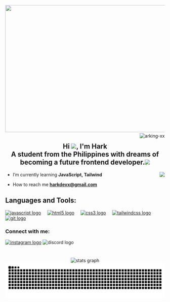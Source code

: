 <img src="https://media.giphy.com/media/v1.Y2lkPTc5MGI3NjExbXNxbzd6bTh6djNrZDNzOTQ1eHQ5dXZ3NDh6aW1ld3V5MXl2bXh1aCZlcD12MV9pbnRlcm5hbF9naWZfYnlfaWQmY3Q9Zw/MzPlq2EwWRkDiwa5RX/giphy.gif" width="2000" height="400"/><img align="right" src="https://komarev.com/ghpvc/?username=arking-xx&label=Profile%20views&color=0e75b6&style=flat" alt="arking-xx"/>

<div>
  
<h2 align="center">Hi  <img src="https://media.giphy.com/media/v1.Y2lkPTc5MGI3NjExM2dldnhjd3NlbnpxdG1kYWVxcnhnbmY2b3lvM2R4dDI2a21uZDl1eSZlcD12MV9pbnRlcm5hbF9naWZfYnlfaWQmY3Q9cw/hvRJCLFzcasrR4ia7z/giphy.gif" width="30"/>, I'm Hark<br>A student from the Philippines with dreams of becoming a future frontend developer.<img src="https://media.giphy.com/media/NpMOXmJNHFD3IO9Xto/giphy.gif" width="30"/> </h2>


</div>

<div>
  
<img align="right" height="150" src="https://media.giphy.com/media/v1.Y2lkPTc5MGI3NjExaWZ2OGU3MnFpdXl3OXQ0dnhxczhsYWM2cDQ0bXZveXM5eTk0bXNkcSZlcD12MV9pbnRlcm5hbF9naWZfYnlfaWQmY3Q9Zw/9zXN5MMd765MsF7K7o/giphy.gif"  />

</div>

 - I’m currently learning **JavaScript, Tailwind**  
 
- How to reach me **harkdevx@gmail.com**
   
<div align="left">
  <h2 align="left">Languages and Tools:</h2>
 <a href="https://developer.mozilla.org/en-US/docs/Web/JavaScript" target="_blank" rel="noreferrer"><img src="https://cdn.jsdelivr.net/gh/devicons/devicon/icons/javascript/javascript-original.svg" height="30" alt="javascript logo"  /></a>
  <img width="12" />
     <a href="https://www.w3.org/html/" target="_blank" rel="noreferrer"><img src="https://cdn.jsdelivr.net/gh/devicons/devicon/icons/html5/html5-original.svg" height="30" alt="html5 logo"  /></a>
  <img width="12" />
  <a href="https://www.w3schools.com/css/" target="_blank" rel="noreferrer"><img src="https://cdn.jsdelivr.net/gh/devicons/devicon/icons/css3/css3-original.svg" height="30" alt="css3 logo"  /></a>
  <img width="12" />
 <a href="https://tailwindcss.com/" target="_blank" rel="noreferrer"><img src="https://cdn.jsdelivr.net/gh/devicons/devicon/icons/tailwindcss/tailwindcss-original-wordmark.svg" height="30" alt="tailwindcss logo"  /></a>
  <img width="12" />
 <a href="https://git-scm.com/" target="_blank" rel="noreferrer"><img src="https://cdn.jsdelivr.net/gh/devicons/devicon/icons/git/git-original.svg" height="30" alt="git logo"  /></a>
</div>

###

<div align="left">
  <h3 align="left">Connect with me:</h3>
  <a href="https://instagram.com/arking.x" target="blank"><img src="https://img.shields.io/static/v1?message=Instagram&logo=instagram&label=&color=E4405F&logoColor=white&labelColor=&style=for-the-badge" height="35" alt="instagram logo"  /></a>
  <img src="https://img.shields.io/static/v1?message=Discord&logo=discord&label=&color=7289DA&logoColor=white&labelColor=&style=for-the-badge" height="35" alt="discord logo"  />
</div>

###
<div align="center">
<br clear="both">

 <img src="https://github-readme-stats.vercel.app/api?username=arking-xx&hide_title=false&hide_rank=false&show_icons=true&include_all_commits=true&count_private=true&disable_animations=false&theme=cobalt&locale=en&hide_border=true" height="150" alt="stats graph"  />

<img src="https://raw.githubusercontent.com/arking-xx/arking-xx/output/snake.svg" alt="Snake animation" />

 
</div>
